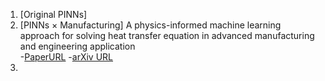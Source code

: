 1. [Original PINNs] 
2. [PINNs × Manufacturing] A physics-informed machine learning approach for solving heat transfer equation in advanced manufacturing and engineering application  
-[PaperURL](https://www-sciencedirect-com.kyoto-u.idm.oclc.org/science/article/pii/S0952197621000798?via%3Dihub)
-[arXiv URL](https://arxiv.org/abs/1711.10561)
4. 


